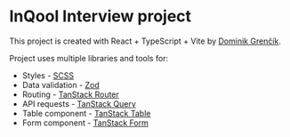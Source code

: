 # InQool Interview project

This project is created with React + TypeScript + Vite by [Dominik Grenčík](https://www.dominikgrencik.eu/).

Project uses multiple libraries and tools for:

- Styles - [SCSS](https://sass-lang.com/)
- Data validation - [Zod](https://zod.dev/)
- Routing - [TanStack Router](https://tanstack.com/router/latest)
- API requests - [TanStack Query](https://tanstack.com/query/latest)
- Table component - [TanStack Table](https://tanstack.com/table/latest)
- Form component - [TanStack Form](https://tanstack.com/form/latest)

